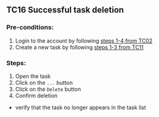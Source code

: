 ## TC16 Successful task deletion
### Pre-conditions:
1. Login to the account by following [steps 1-4 from TC02](TC02.md)
2. Create a new task by following [steps 1-3 from TC11](TC11.md)
### Steps:
1. Open the task
2. Click on the `...` button
3. Click on the `Delete` button
4. Confirm deletion
* verify that the task no longer appears in the task list
